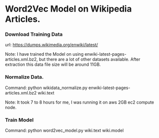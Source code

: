 # Word2Vec Model on Wikipedia Articles.

### Download Training Data

url: https://dumps.wikimedia.org/enwiki/latest/ 

Note: I have trained the Model on using enwiki-latest-pages-articles.xml.bz2, but there are a lot of other datasets available. After extraction this data file size will be around 11GB.

### Normalize Data.

Command: python wikidata_normalize.py enwiki-latest-pages-articles.xml.bz2 wiki.text

Note: It took 7 to 8 hours for me, I was running it on aws 2GB ec2 compute node.

### Train Model

Command: python word2vec_model.py wiki.text wiki.model 

